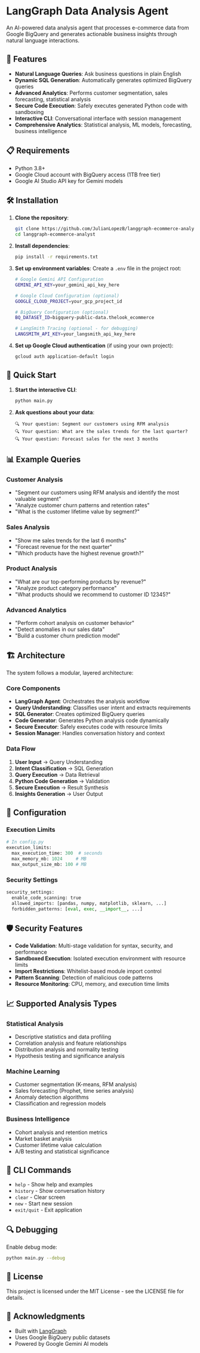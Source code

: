# LangGraph Data Analysis Agent

An AI-powered data analysis agent that processes e-commerce data from Google BigQuery and generates actionable business insights through natural language interactions.

## 🚀 Features

- **Natural Language Queries**: Ask business questions in plain English
- **Dynamic SQL Generation**: Automatically generates optimized BigQuery queries
- **Advanced Analytics**: Performs customer segmentation, sales forecasting, statistical analysis
- **Secure Code Execution**: Safely executes generated Python code with sandboxing
- **Interactive CLI**: Conversational interface with session management
- **Comprehensive Analytics**: Statistical analysis, ML models, forecasting, business intelligence

## 📋 Requirements

- Python 3.8+
- Google Cloud account with BigQuery access (1TB free tier)
- Google AI Studio API key for Gemini models

## 🛠️ Installation

1. **Clone the repository**:
   ```bash
   git clone https://github.com/JulianLopezB/langgraph-ecommerce-analyst.git
   cd langgraph-ecommerce-analyst
   ```

2. **Install dependencies**:
   ```bash
   pip install -r requirements.txt
   ```

3. **Set up environment variables**:
   Create a `.env` file in the project root:
   ```bash
   # Google Gemini API Configuration
   GEMINI_API_KEY=your_gemini_api_key_here
   
   # Google Cloud Configuration (optional)
   GOOGLE_CLOUD_PROJECT=your_gcp_project_id
   
   # BigQuery Configuration (optional)
   BQ_DATASET_ID=bigquery-public-data.thelook_ecommerce
   
   # LangSmith Tracing (optional - for debugging)
   LANGSMITH_API_KEY=your_langsmith_api_key_here
   ```

4. **Set up Google Cloud authentication** (if using your own project):
   ```bash
   gcloud auth application-default login
   ```

## 🚀 Quick Start

1. **Start the interactive CLI**:
   ```bash
   python main.py
   ```

2. **Ask questions about your data**:
   ```
   🔍 Your question: Segment our customers using RFM analysis
   🔍 Your question: What are the sales trends for the last quarter?
   🔍 Your question: Forecast sales for the next 3 months
   ```

## 📊 Example Queries

### Customer Analysis
- "Segment our customers using RFM analysis and identify the most valuable segment"
- "Analyze customer churn patterns and retention rates"
- "What is the customer lifetime value by segment?"

### Sales Analysis
- "Show me sales trends for the last 6 months"
- "Forecast revenue for the next quarter"
- "Which products have the highest revenue growth?"

### Product Analysis
- "What are our top-performing products by revenue?"
- "Analyze product category performance"
- "What products should we recommend to customer ID 12345?"

### Advanced Analytics
- "Perform cohort analysis on customer behavior"
- "Detect anomalies in our sales data"
- "Build a customer churn prediction model"

## 🏗️ Architecture

The system follows a modular, layered architecture:

### Core Components

- **LangGraph Agent**: Orchestrates the analysis workflow
- **Query Understanding**: Classifies user intent and extracts requirements
- **SQL Generator**: Creates optimized BigQuery queries
- **Code Generator**: Generates Python analysis code dynamically
- **Secure Executor**: Safely executes code with resource limits
- **Session Manager**: Handles conversation history and context

### Data Flow

1. **User Input** → Query Understanding
2. **Intent Classification** → SQL Generation
3. **Query Execution** → Data Retrieval
4. **Python Code Generation** → Validation
5. **Secure Execution** → Result Synthesis
6. **Insights Generation** → User Output

## 🔧 Configuration

### Execution Limits
```python
# In config.py
execution_limits:
  max_execution_time: 300  # seconds
  max_memory_mb: 1024     # MB
  max_output_size_mb: 100 # MB
```

### Security Settings
```python
security_settings:
  enable_code_scanning: true
  allowed_imports: [pandas, numpy, matplotlib, sklearn, ...]
  forbidden_patterns: [eval, exec, __import__, ...]
```

## 🛡️ Security Features

- **Code Validation**: Multi-stage validation for syntax, security, and performance
- **Sandboxed Execution**: Isolated execution environment with resource limits
- **Import Restrictions**: Whitelist-based module import control
- **Pattern Scanning**: Detection of malicious code patterns
- **Resource Monitoring**: CPU, memory, and execution time limits

## 📈 Supported Analysis Types

### Statistical Analysis
- Descriptive statistics and data profiling
- Correlation analysis and feature relationships
- Distribution analysis and normality testing
- Hypothesis testing and significance analysis

### Machine Learning
- Customer segmentation (K-means, RFM analysis)
- Sales forecasting (Prophet, time series analysis)
- Anomaly detection algorithms
- Classification and regression models

### Business Intelligence
- Cohort analysis and retention metrics
- Market basket analysis
- Customer lifetime value calculation
- A/B testing and statistical significance

## 📝 CLI Commands

- `help` - Show help and examples
- `history` - Show conversation history
- `clear` - Clear screen
- `new` - Start new session
- `exit/quit` - Exit application

## 🔍 Debugging

Enable debug mode:
```bash
python main.py --debug
```
## 📄 License

This project is licensed under the MIT License - see the LICENSE file for details.


## 🙏 Acknowledgments

- Built with [LangGraph](https://github.com/langchain-ai/langgraph)
- Uses Google BigQuery public datasets
- Powered by Google Gemini AI models
